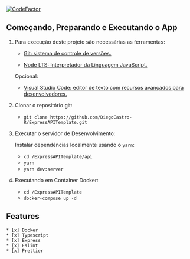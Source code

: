 [![CodeFactor](https://www.codefactor.io/repository/github/diegocastro-r/expressapitemplate/badge/master)](https://www.codefactor.io/repository/github/diegocastro-r/expressapitemplate/overview/master)
## Começando, Preparando e Executando o App

1. Para execução deste projeto são necessárias as ferramentas:

    - [Git: sistema de controle de versões.](https://git-scm.com/downloads)

    - [Node LTS: Interpretador da Linguagem JavaScript.](https://nodejs.org/dist/v12.16.2/node-v12.16.2-x64.msi)

    Opcional:

    - [Visual Studio Code: editor de texto com recursos avançados para desenvolvedores.](https://code.visualstudio.com/)

2. Clonar o repositório git:

    - `git clone https://github.com/DiegoCastro-R/ExpressAPITemplate.git`


3. Executar o servidor de Desenvolvimento:
    
    Instalar dependências localmente usando o `yarn`:
    - `cd /ExpressAPITemplate/api`
    - `yarn`
    - `yarn dev:server`

4. Executando em Container Docker:
    - `cd /ExpressAPITemplate`
    - `docker-compose up -d`

## Features
    * [x] Docker
    * [x] Typescript
    * [x] Express
    * [x] Eslint
    * [x] Prettier
